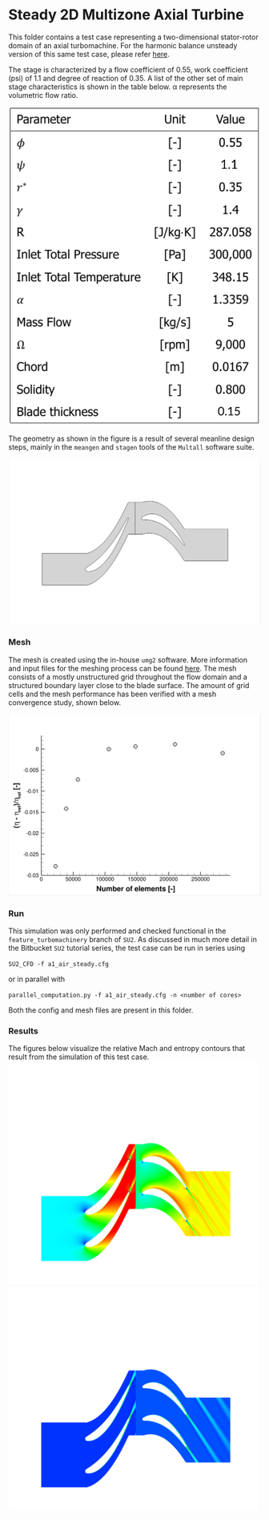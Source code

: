 # Steady 2D Multizone Axial Turbine
This folder contains a test case representing a two-dimensional stator-rotor domain of an axial turbomachine.
For the harmonic balance unsteady version of this same test case, please refer [here](../US_HB).
 
The stage is characterized by a flow coefficient of 0.55, work coefficient (psi) of 1.1 and degree of reaction of 0.35. A list of the other set of main stage characteristics is shown in the table below. α represents the volumetric flow ratio.

![A1_Input](./figures/inputs.png) 

The geometry as shown in the figure is a result of several meanline design steps, mainly in the `meangen` and `stagen` tools of the `Multall` software suite.

![A1_Geom](./figures/boundaries.png) 

### Mesh
The mesh is created using the in-house `umg2` software. More information and input files for the meshing process can be found [here](.../meshing). The mesh consists of a mostly unstructured grid throughout the flow domain and a structured boundary layer close to the blade surface. The amount of grid cells and the mesh performance has been verified with a mesh convergence study, shown below.

![A1_Mesh](./figures/MeshConv.png) 

### Run
This simulation was only performed and checked functional in the `feature_turbomachinery` branch of `SU2`.
As discussed in much more detail in the Bitbucket `SU2` tutorial series, the test case can be run in series using

``SU2_CFD -f a1_air_steady.cfg``

or in parallel with

``parallel_computation.py -f a1_air_steady.cfg -n <number of cores>``

Both the config and mesh files are present in this folder.

### Results
The figures below visualize the relative Mach and entropy contours that result from the simulation of this test case.
![A1_Res](./figures/ora1stmrel.png)
![A1_Res](./figures/ora1stentr.png)




